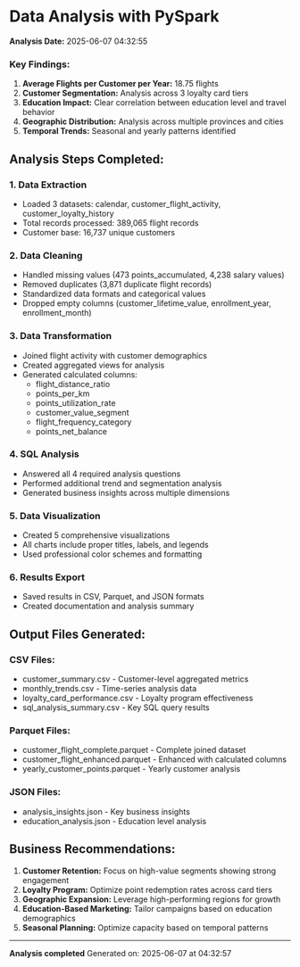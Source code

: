 
# Data Analysis with PySpark
**Analysis Date:** 2025-06-07 04:32:55

### Key Findings:
1. **Average Flights per Customer per Year:** 18.75 flights
2. **Customer Segmentation:** Analysis across 3 loyalty card tiers
3. **Education Impact:** Clear correlation between education level and travel behavior
4. **Geographic Distribution:** Analysis across multiple provinces and cities
5. **Temporal Trends:** Seasonal and yearly patterns identified

## Analysis Steps Completed:

### 1. Data Extraction
- Loaded 3 datasets: calendar, customer_flight_activity, customer_loyalty_history
- Total records processed: 389,065 flight records
- Customer base: 16,737 unique customers

### 2. Data Cleaning
- Handled missing values (473 points_accumulated, 4,238 salary values)
- Removed duplicates (3,871 duplicate flight records)
- Standardized data formats and categorical values
- Dropped empty columns (customer_lifetime_value, enrollment_year, enrollment_month)

### 3. Data Transformation
- Joined flight activity with customer demographics
- Created aggregated views for analysis
- Generated calculated columns:
  - flight_distance_ratio
  - points_per_km  
  - points_utilization_rate
  - customer_value_segment
  - flight_frequency_category
  - points_net_balance

### 4. SQL Analysis
- Answered all 4 required analysis questions
- Performed additional trend and segmentation analysis
- Generated business insights across multiple dimensions

### 5. Data Visualization
- Created 5 comprehensive visualizations
- All charts include proper titles, labels, and legends
- Used professional color schemes and formatting

### 6. Results Export
- Saved results in CSV, Parquet, and JSON formats
- Created documentation and analysis summary

## Output Files Generated:

### CSV Files:
- customer_summary.csv - Customer-level aggregated metrics
- monthly_trends.csv - Time-series analysis data
- loyalty_card_performance.csv - Loyalty program effectiveness
- sql_analysis_summary.csv - Key SQL query results

### Parquet Files:
- customer_flight_complete.parquet - Complete joined dataset
- customer_flight_enhanced.parquet - Enhanced with calculated columns
- yearly_customer_points.parquet - Yearly customer analysis

### JSON Files:
- analysis_insights.json - Key business insights
- education_analysis.json - Education level analysis

## Business Recommendations:

1. **Customer Retention:** Focus on high-value segments showing strong engagement
2. **Loyalty Program:** Optimize point redemption rates across card tiers
3. **Geographic Expansion:** Leverage high-performing regions for growth
4. **Education-Based Marketing:** Tailor campaigns based on education demographics
5. **Seasonal Planning:** Optimize capacity based on temporal patterns

---
**Analysis completed**
Generated on: 2025-06-07 at 04:32:57

